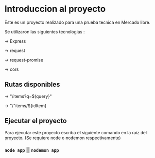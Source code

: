 # Introduccion al proyecto

Este es un proyecto realizado para una prueba tecnica en Mercado libre.

Se utilizaron las siguientes tecnologias :

-> Express

-> request

-> request-promise

-> cors

## Rutas disponibles

-> "/items?q=${query}"

-> "/"items/${idItem}

## Ejecutar el proyecto

Para ejecutar este proyecto escriba el siguiente comando en la raiz del proyecto. (Se requiere node o nodemon respectivamente)

### `node app` || `nodemon app`
